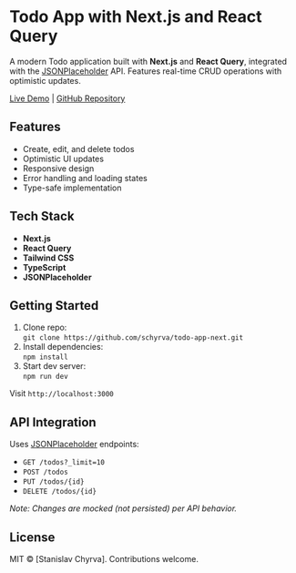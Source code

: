 # Todo App with Next.js and React Query

A modern Todo application built with **Next.js** and **React Query**, integrated with the [JSONPlaceholder](https://jsonplaceholder.typicode.com) API. Features real-time CRUD operations with optimistic updates.

[Live Demo](https://todo-app-next-two-omega.vercel.app/) | [GitHub Repository](https://github.com/schyrva/todo-app-next)

## Features

- Create, edit, and delete todos
- Optimistic UI updates
- Responsive design
- Error handling and loading states
- Type-safe implementation

## Tech Stack

- **Next.js**
- **React Query**
- **Tailwind CSS**
- **TypeScript**
- **JSONPlaceholder**

## Getting Started

1. Clone repo:  
`git clone https://github.com/schyrva/todo-app-next.git`
2. Install dependencies:  
`npm install`
3. Start dev server:  
`npm run dev`

Visit `http://localhost:3000`

## API Integration

Uses [JSONPlaceholder](https://jsonplaceholder.typicode.com) endpoints:
- `GET /todos?_limit=10`
- `POST /todos`
- `PUT /todos/{id}`
- `DELETE /todos/{id}`

*Note: Changes are mocked (not persisted) per API behavior.*

## License

MIT © [Stanislav Chyrva]. Contributions welcome.